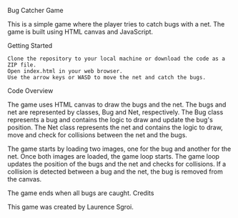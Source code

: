 Bug Catcher Game

This is a simple game where the player tries to catch bugs with a net. The game is built using HTML canvas and JavaScript.

Getting Started

    Clone the repository to your local machine or download the code as a ZIP file.
    Open index.html in your web browser.
    Use the arrow keys or WASD to move the net and catch the bugs.

Code Overview

The game uses HTML canvas to draw the bugs and the net. The bugs and net are represented by classes, Bug and Net, respectively. The Bug class represents a bug and contains the logic to draw and update the bug's position. The Net class represents the net and contains the logic to draw, move and check for collisions between the net and the bugs.

The game starts by loading two images, one for the bug and another for the net. Once both images are loaded, the game loop starts. The game loop updates the position of the bugs and the net and checks for collisions. If a collision is detected between a bug and the net, the bug is removed from the canvas.

The game ends when all bugs are caught.
Credits

This game was created by Laurence Sgroi.